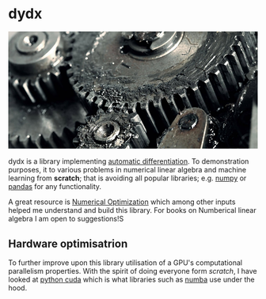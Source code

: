 # dydx

![alt text](img/autodydx.jpg "Automatic differentiation")

dydx is a library implementing [automatic differentiation](https://en.wikipedia.org/wiki/Automatic_differentiation). To demonstration purposes, it to various problems in numerical linear algebra and machine learning from **scratch**; that is avoiding all popular libraries; e.g. [numpy](https://numpy.org/) or [pandas](https://pandas.pydata.org/) for any functionality. 

A great resource is [Numerical Optimization](https://www.amazon.co.uk/Numerical-Optimization-Operations-Financial-Engineering/dp/1493937111/ref=asc_df_1493937111?mcid=5c9ad06c6e3937ce97423f4c7092ee47&th=1&psc=1&tag=googshopuk-21&linkCode=df0&hvadid=697265600136&hvpos=&hvnetw=g&hvrand=9286832652685731556&hvpone=&hvptwo=&hvqmt=&hvdev=c&hvdvcmdl=&hvlocint=&hvlocphy=9045844&hvtargid=pla-582150399259&psc=1&gad_source=1) which among other inputs helped me understand and build this library. For books on Numberical linear algebra I am open to suggestions!S


## Hardware optimisatrion 
To further improve upon this library utilisation of a GPU's computational parallelism properties. With the spirit of doing everyone form *scratch*, I have looked at [python cuda](https://github.com/NVIDIA/cuda-python) which is what libraries such as [numba](https://numba.pydata.org/) use under the hood. 

